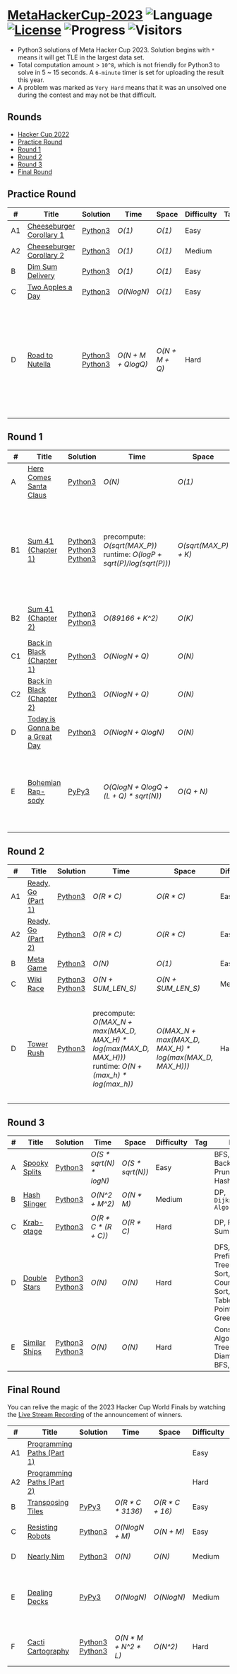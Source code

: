 # [MetaHackerCup-2023](https://www.facebook.com/codingcompetitions/hacker-cup) ![Language](https://img.shields.io/badge/language-Python3-orange.svg) [![License](https://img.shields.io/badge/license-MIT-blue.svg)](./LICENSE) ![Progress](https://img.shields.io/badge/progress-27%20%2F%2029-ff69b4.svg) ![Visitors](https://visitor-badge.laobi.icu/badge?page_id=kamyu104.metahackercup.2023)

* Python3 solutions of Meta Hacker Cup 2023. Solution begins with `*` means it will get TLE in the largest data set.
* Total computation amount > `10^8`, which is not friendly for Python3 to solve in 5 ~ 15 seconds. A `6-minute` timer is set for uploading the result this year.
* A problem was marked as `Very Hard` means that it was an unsolved one during the contest and may not be that difficult.


## Rounds

* [Hacker Cup 2022](https://github.com/kamyu104/MetaHackerCup-2022)
* [Practice Round](https://github.com/kamyu104/MetaHackerCup-2023#practice-round)
* [Round 1](https://github.com/kamyu104/MetaHackerCup-2023#round-1)
* [Round 2](https://github.com/kamyu104/MetaHackerCup-2023#round-2)
* [Round 3](https://github.com/kamyu104/MetaHackerCup-2023#round-3)
* [Final Round](https://github.com/kamyu104/MetaHackerCup-2023#final-round)

## Practice Round
| # | Title | Solution | Time | Space | Difficulty | Tag | Note |
|---| ----- | -------- | ---- | ----- | ---------- | --- | ---- |
|A1| [Cheeseburger Corollary 1](https://www.facebook.com/codingcompetitions/hacker-cup/2023/practice-round/problems/A1)| [Python3](./Practice%20Round/cheeseburger_corollary_1.py3) | _O(1)_ | _O(1)_ | Easy | | Math |
|A2| [Cheeseburger Corollary 2](https://www.facebook.com/codingcompetitions/hacker-cup/2023/practice-round/problems/A2)| [Python3](./Practice%20Round/cheeseburger_corollary_2.py3) | _O(1)_ | _O(1)_ | Medium | | Math |
|B| [Dim Sum Delivery](https://www.facebook.com/codingcompetitions/hacker-cup/2023/practice-round/problems/B)| [Python3](./Practice%20Round/dim_sum_delivery.py3) | _O(1)_ | _O(1)_ | Easy | | Game |
|C| [Two Apples a Day](https://www.facebook.com/codingcompetitions/hacker-cup/2023/practice-round/problems/C)| [Python3](./Practice%20Round/two_apples_a_day.py3) | _O(NlogN)_ | _O(1)_ | Easy | | Sort, Two Pointers |
|D| [Road to Nutella](https://www.facebook.com/codingcompetitions/hacker-cup/2023/practice-round/problems/D)| [Python3](./Practice%20Round/road_to_nutella.py3) [Python3](./Practice%20Round/road_to_nutella2.py3) | _O(N + M + QlogQ)_ | _O(N + M + Q)_ | Hard | | `Tarjan's Algorithm`, Biconnected Components, DFS, Bipartite Coloring, BFS, LCA, Binary Lifting, Counting Sort, Union Find, DSU |

## Round 1
| # | Title | Solution | Time | Space | Difficulty | Tag | Note |
|---| ----- | -------- | ---- | ----- | ---------- | --- | ---- |
|A| [Here Comes Santa Claus](https://www.facebook.com/codingcompetitions/hacker-cup/2023/round-1/problems/A)| [Python3](./Round%201/here_comes_santa_claus.py3) | _O(N)_ | _O(1)_ | Easy | | Math |
|B1| [Sum 41 (Chapter 1)](https://www.facebook.com/codingcompetitions/hacker-cup/2023/round-1/problems/B1)| [Python3](./Round%201/sum_41_chapter_1.py3) [Python3](./Round%201/sum_41_chapter_1-2.py3) [Python3](./Round%201/sum_41_chapter_1-3.py3) | precompute: _O(sqrt(MAX_P))_<br> runtime: _O(logP + sqrt(P)/log(sqrt(P)))_ | _O(sqrt(MAX_P) + K)_ | Easy | | Constructive Algorithms, Greedy, Number Theory, `Linear Sieve of Eratosthenes`, Backtracking, Unique Partitions, Pruning |
|B2| [Sum 41 (Chapter 2)](https://www.facebook.com/codingcompetitions/hacker-cup/2023/round-1/problems/B2)| [Python3](./Round%201/sum_41_chapter_2.py3) [Python3](./Round%201/sum_41_chapter_2-2.py3) | _O(89166 + K^2)_ | _O(K)_ | Medium | | Backtracking, Unique Partitions, Pruning |
|C1| [Back in Black (Chapter 1)](https://www.facebook.com/codingcompetitions/hacker-cup/2023/round-1/problems/C1)| [Python3](./Round%201/back_in_black_chapter_1.py3) | _O(NlogN + Q)_ | _O(N)_ | Easy | | Number Theory, Greedy |
|C2| [Back in Black (Chapter 2)](https://www.facebook.com/codingcompetitions/hacker-cup/2023/round-1/problems/C2)| [Python3](./Round%201/back_in_black_chapter_2.py3) | _O(NlogN + Q)_ | _O(N)_ | Medium | | Number Theory, Greedy |
|D| [Today is Gonna be a Great Day](https://www.facebook.com/codingcompetitions/hacker-cup/2023/round-1/problems/D)| [Python3](./Round%201/today_is_gonna_be_a_great_day.py3) | _O(NlogN + QlogN)_ | _O(N)_ | Medium | | Segment Tree |
|E| [Bohemian Rap-sody](https://www.facebook.com/codingcompetitions/hacker-cup/2023/round-1/problems/E)| [PyPy3](./Round%201/bohemian_rapsody.py3) | _O(QlogN + QlogQ + (L + Q) * sqrt(N))_ | _O(Q + N)_ | Hard | | Trie, Offline Solution, Binary Search, Sqrt Decomposition, `Mo's Algorithm`, Freq Table, Prefix Sum, Math |

## Round 2
| # | Title | Solution | Time | Space | Difficulty | Tag | Note |
|---| ----- | -------- | ---- | ----- | ---------- | --- | ---- |
|A1| [Ready, Go (Part 1)](https://www.facebook.com/codingcompetitions/hacker-cup/2023/round-2/problems/A1)| [Python3](./Round%202/ready_go_part_1.py3) | _O(R * C)_ | _O(R * C)_ | Easy | | BFS |
|A2| [Ready, Go (Part 2)](https://www.facebook.com/codingcompetitions/hacker-cup/2023/round-2/problems/A2)| [Python3](./Round%202/ready_go_part_2.py3) | _O(R * C)_ | _O(R * C)_ | Easy | | BFS, DP |
|B| [Meta Game](https://www.facebook.com/codingcompetitions/hacker-cup/2023/round-2/problems/B)| [Python3](./Round%202/meta_game.py3) | _O(N)_ | _O(1)_ | Easy | | Array |
|C| [Wiki Race](https://www.facebook.com/codingcompetitions/hacker-cup/2023/round-2/problems/C)| [Python3](./Round%202/wiki_race.py3) [Python3](./Round%202/wiki_race2.py3) | _O(N + SUM_LEN_S)_ | _O(N + SUM_LEN_S)_ | Medium | | DFS, Freq Table, Tree DP |
|D| [Tower Rush](https://www.facebook.com/codingcompetitions/hacker-cup/2023/round-2/problems/D)| [Python3](./Round%202/tower_rush.py3) | precompute: _O(MAX_N + max(MAX_D, MAX_H) * log(max(MAX_D, MAX_H)))_<br>runtime: _O(N + (max_h) * log(max_h))_ | _O(MAX_N + max(MAX_D, MAX_H) * log(max(MAX_D, MAX_H)))_ | Hard | | Number Theory, `Bézout's Identity`, Combinatorics, Inclusion-Exclusion Principle, `Möbius Function`, `Linear Sieve of Eratosthenes` |

## Round 3
| # | Title | Solution | Time | Space | Difficulty | Tag | Note |
|---| ----- | -------- | ---- | ----- | ---------- | --- | ---- |
|A| [Spooky Splits](https://www.facebook.com/codingcompetitions/hacker-cup/2023/round-3/problems/A)| [Python3](./Round%203/spooky_splits.py3) | _O(S * sqrt(N) * logN)_ | _O(S * sqrt(N))_ | Easy | | BFS, Backtracking, Pruning, Hash Table |
|B| [Hash Slinger](https://www.facebook.com/codingcompetitions/hacker-cup/2023/round-3/problems/B)| [Python3](./Round%203/hash_slinger.py3) | _O(N^2 + M^2)_ | _O(N * M)_ | Medium | | DP, `Dijkstra's Algorithm` |
|C| [Krab-otage](https://www.facebook.com/codingcompetitions/hacker-cup/2023/round-3/problems/C)| [Python3](./Round%203/krabotage.py3) | _O(R * C * (R + C))_ | _O(R * C)_ | Hard | | DP, Prefix Sum |
|D| [Double Stars](https://www.facebook.com/codingcompetitions/hacker-cup/2023/round-3/problems/D)| [Python3](./Round%203/double_stars.py3) [Python3](./Round%203/double_stars2.py3) | _O(N)_ | _O(N)_ | Hard | | DFS, BFS, Prefix Sum, Tree DP, Sort, Counting Sort, Freq Table, Two Pointers, Greedy |
|E| [Similar Ships](https://www.facebook.com/codingcompetitions/hacker-cup/2023/round-3/problems/E)| [Python3](./Round%203/similar_ships.py3) [Python3](./Round%203/similar_ships2.py3) | _O(N)_ | _O(N)_ | Hard | | Constructive Algorithms, Tree Diameter, BFS, Tree DP |

## Final Round
You can relive the magic of the 2023 Hacker Cup World Finals by watching the [Live Stream Recording](https://www.facebook.com/hackercup/videos/1475477143295894) of the announcement of winners.

| # | Title | Solution | Time | Space | Difficulty | Tag | Note |
|---| ----- | -------- | ---- | ----- | ---------- | --- | ---- |
|A1| [Programming Paths (Part 1)](https://www.facebook.com/codingcompetitions/hacker-cup/2023/final-round/problems/A1)| | | | Easy | | |
|A2| [Programming Paths (Part 2)](https://www.facebook.com/codingcompetitions/hacker-cup/2023/final-round/problems/A2)| | | | Hard | | |
|B| [Transposing Tiles](https://www.facebook.com/codingcompetitions/hacker-cup/2023/final-round/problems/B)| [PyPy3](./Final%20Round/transposing_tiles.py3) | _O(R * C * 3136)_ | _O(R * C + 16)_ | Easy | | Freq Table, DP |
|C| [Resisting Robots](https://www.facebook.com/codingcompetitions/hacker-cup/2023/final-round/problems/C)| [Python3](./Final%20Round/resisting_robots.py3) | _O(NlogN + M)_ | _O(N + M)_ | Easy | | Sort, Union Find, DSU, DP |
|D| [Nearly Nim](https://www.facebook.com/codingcompetitions/hacker-cup/2023/final-round/problems/D)| [Python3](./Final%20Round/nearly_nim.py3) | _O(N)_ | _O(N)_ | Medium | | Game, Prefix Sum, Greedy |
|E| [Dealing Decks](https://www.facebook.com/codingcompetitions/hacker-cup/2023/final-round/problems/E)| [PyPy3](./Final%20Round/dealing_decks.py3) | _O(NlogN)_ | _O(NlogN)_ | Medium | | Game, `Sprague-Grundy Theorem`, Persistent Trie, Binary Search |
|F| [Cacti Cartography](https://www.facebook.com/codingcompetitions/hacker-cup/2023/final-round/problems/F)| [Python3](./Final%20Round/cacti_cartography.py3) [Python3](./Final%20Round/cacti_cartography2.py3) | _O(N * M + N^2 * L)_ | _O(N^2)_  | Hard | | BFS, DFS, Tree DP, Linear Programming |
